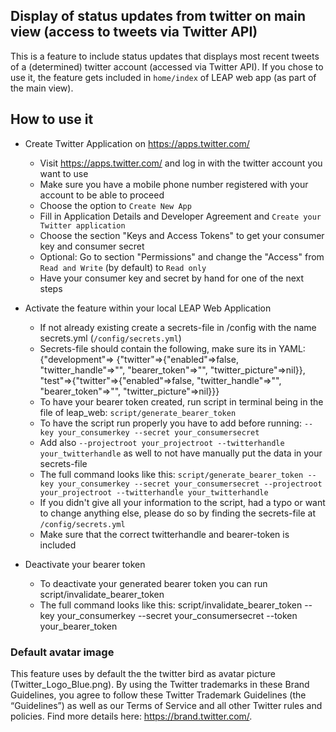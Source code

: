 Display of status updates from twitter on main view (access to tweets via Twitter API)
---------------------------

This is a feature to include status updates that displays most recent tweets
of a (determined) twitter account (accessed via Twitter API).
If you chose to use it, the feature gets included in `home/index` of
LEAP web app (as part of the main view).

## How to use it ##

* Create Twitter Application on https://apps.twitter.com/
  * Visit https://apps.twitter.com/ and log in with the twitter account you want to use
  * Make sure you have a mobile phone number registered with your account to be able to proceed
  * Choose the option to `Create New App`
  * Fill in Application Details and Developer Agreement and `Create your Twitter application`
  * Choose the section "Keys and Access Tokens" to get your consumer key and consumer secret
  * Optional: Go to section "Permissions" and change the "Access" from `Read and Write` (by default) to `Read only`
  * Have your consumer key and secret by hand for one of the next steps

* Activate the feature within your local LEAP Web Application
  * If not already existing create a secrets-file in /config with the name secrets.yml (`/config/secrets.yml`)
  * Secrets-file should contain the following, make sure its in YAML: {"development"=> {"twitter"=>{"enabled"=>false, "twitter_handle"=>"", "bearer_token"=>"", "twitter_picture"=>nil}}, "test"=>{"twitter"=>{"enabled"=>false, "twitter_handle"=>"", "bearer_token"=>"", "twitter_picture"=>nil}}}
  * To have your bearer token created, run script in terminal being in the file of leap_web: `script/generate_bearer_token`
  * To have the script run properly you have to add before running: `--key your_consumerkey --secret your_consumersecret`
  * Add also `--projectroot your_projectroot --twitterhandle your_twitterhandle` as well to not have manually put the data in your secrets-file
  * The full command looks like this: `script/generate_bearer_token --key your_consumerkey --secret your_consumersecret --projectroot your_projectroot --twitterhandle your_twitterhandle`
  * If you didn't give all your information to the script, had a typo or want to change anything else, please do so by finding the secrets-file at `/config/secrets.yml`
  * Make sure that the correct twitterhandle and bearer-token is included

* Deactivate your bearer token
  * To deactivate your generated bearer token you can run script/invalidate_bearer_token
  * The full command looks like this: script/invalidate_bearer_token --key your_consumerkey --secret your_consumersecret --token your_bearer_token

### Default avatar image ###

This feature uses by default the the twitter bird as avatar picture (Twitter_Logo_Blue.png). By using the Twitter trademarks in these Brand Guidelines, you agree to follow these Twitter Trademark Guidelines (the “Guidelines”) as well as our Terms of Service and all other Twitter rules and policies. Find more details here: https://brand.twitter.com/.
